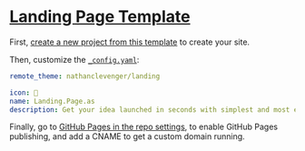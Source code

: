 # [Landing Page Template](https://github.com/nathanclevenger/landing-page/generate)

First, [create a new project from this template](https://github.com/nathanclevenger/landing-page/generate) to create your site.

Then, customize the [`_config.yaml`](/_config.yaml):

```yaml
remote_theme: nathanclevenger/landing

icon: 🚀
name: Landing.Page.as
description: Get your idea launched in seconds with simplest and most easy-to-use landing page template you've ever worked with.
```

Finally, go to [GitHub Pages in the repo settings](../../settings/pages), to enable GitHub Pages publishing, and add a CNAME to get a custom domain running.
